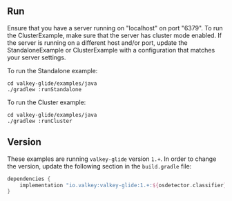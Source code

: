 ## Run
Ensure that you have a server running on "localhost" on port "6379". To run the ClusterExample, make sure that the server has cluster mode enabled. If the server is running on a different host and/or port, update the StandaloneExample or ClusterExample with a configuration that matches your server settings.

To run the Standalone example:
```
cd valkey-glide/examples/java
./gradlew :runStandalone
```
To run the Cluster example:
```
cd valkey-glide/examples/java
./gradlew :runCluster
```

## Version
These examples are running `valkey-glide` version `1.+`. In order to change the version, update the following section in the `build.gradle` file:
```groovy
dependencies {
    implementation "io.valkey:valkey-glide:1.+:${osdetector.classifier}"
}
```
